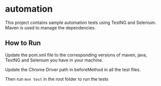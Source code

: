 # automation
This project contains sample automation tests using TestNG and Selenium. Maven is used to manage the dependencies.

## How to Run
Update the pom.xml file to the corresponding versions of maven, java, TextNG and Selenium you have in your machine.

Update the Chrome Driver path in beforeMethod in all the test files.

Then run `mvn test` in the root folder to run the tests